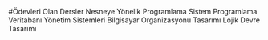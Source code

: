 #Ödevleri Olan Dersler
Nesneye Yönelik Programlama
Sistem Programlama
Veritabanı Yönetim Sistemleri
Bilgisayar Organizasyonu Tasarımı 
Lojik Devre Tasarımı
